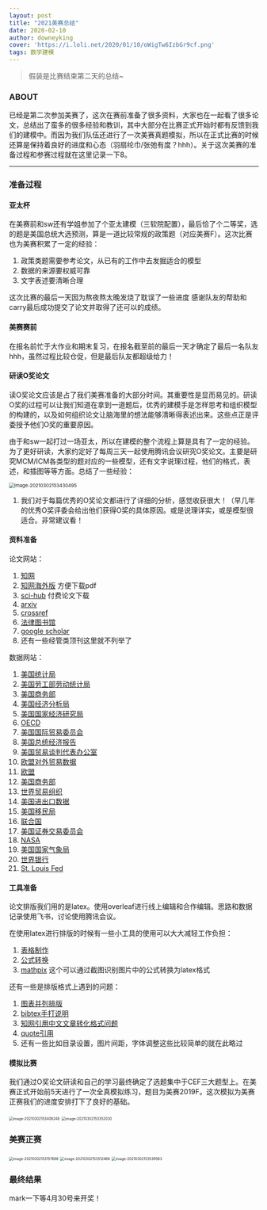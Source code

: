 ```yaml
---
layout: post
title: "2021美赛总结"
date: 2020-02-10
author: downeyking
cover: 'https://i.loli.net/2020/01/10/oWigTw6IzbGr9cf.png'
tags: 数学建模
---
```


> 假装是比赛结束第二天的总结~


### ABOUT

已经是第二次参加美赛了，这次在赛前准备了很多资料，大家也在一起看了很多论文，总结出了蛮多的很多经验和教训，其中大部分在比赛正式开始时都有反馈到我们的建模中。而因为我们队伍还进行了一次美赛真题模拟，所以在正式比赛的时候还算是保持着良好的进度和心态（羽扇纶巾/张弛有度？hhh）。关于这次美赛的准备过程和参赛过程就在这里记录一下8。

------



### 准备过程

#### 亚太杯

在美赛前和sw还有学姐参加了个亚太建模（三软院配置），最后恰了个二等奖，选的题是美国总统大选预测，算是一道比较常规的政策题（对应美赛F）。这次比赛也为美赛积累了一定的经验：

1. 政策类题需要参考论文，从已有的工作中去发掘适合的模型
2. 数据的来源要权威可靠
3. 文字表述要清晰合理

这次比赛的最后一天因为熬夜熬太晚发烧了耽误了一些进度 感谢队友的帮助和carry最后成功提交了论文并取得了还可以的成绩。

#### 美赛赛前

在报名前忙于大作业和期末复习，在报名截至前的最后一天才确定了最后一名队友hhh，虽然过程比较仓促，但是最后队友都超级给力！

#### 研读O奖论文

读O奖论文应该是占了我们美赛准备的大部分时间。其重要性是显而易见的。研读O奖的过程可以让我们知道在拿到一道题后，优秀的建模手是怎样思考和组织模型的构建的，以及如何组织论文让脑海里的想法能够清晰得表述出来。这些点正是评委授予他们O奖的重要原因。

由于和sw一起打过一场亚太，所以在建模的整个流程上算是具有了一定的经验。为了更好研读，大家约定好了每周三天一起使用腾讯会议研究O奖论文。主要是研究MCM/ICM各类型的题对应的一些模型，还有文字说理过程，他们的格式，表述，和插图等等方面。总结了一些经验：

<img src="https://gitee.com/GoPrime/imagecloud/raw/master/img/image-20210302153430495.png" alt="image-20210302153430495" style="zoom:67%;" />

1. 我们对于每篇优秀的O奖论文都进行了详细的分析，感觉收获很大！（早几年的优秀O奖评委会给出他们获得O奖的具体原因。或是说理详实，或是模型很适合。非常建议看！

#### 资料准备

论文网站：

1. [知网](https://www.cnki.net/)
2. [知网海外版](https://oversea.cnki.net/index/) 方便下载pdf
3. [sci-hub](https://www.sci-hub.ren/)  付费论文下载
4. [arxiv](https://arxiv.org/)
5. [crossref](https://search.crossref.org/?q=&from_ui=yes)
6. [法律图书馆](http://www.law-lib.com/)
7. [google scholar](https://scholar.google.com/)
8. 还有一些经管类顶刊这里就不列举了

数据网站：

1. [美国统计局](http://www.census.gov/)
2. [美国劳工部劳动统计局](http://www.bls.gov/)
3. [美国商务部](http://www.stat-usa.gov/)
4. [美国经济分析局](http://www.bea.gov/)
5. [美国国家经济研究局](http://www.nber.org/)
6. [OECD](http://hermia.sourceoecd.org/vl=11336507/cl=72/nw=1/rpsv/factbook/)
7. [美国国际贸易委员会](http://www.usitc.gov/)
8. [美国总统经济报告](http://a257.g.akamaitech.net/7/257/2422/17feb20051700/www.gpoaccess.gov/eop/download.html)
9. [美国贸易谈判代表办公室](http://www.ustr.gov/Document_Library/Reports_Publications/2005/2005_NTE_Report/Section_Index.html)
10. [欧盟对外贸易数据](http://www.eu.int/comm/trade/issues/bilateral/data.htm)
11. [欧盟](http://europa.eu.int/comm/trade/issues/bilateral/countries/usa/index_en.htm)
12. [美国商务部](http://www.doc.gov/)
13. [世界贸易组织](http://www.wto.org/)
14. [美国进出口数据](http://tse.export.gov/ITAHome.aspx?UniqueURL=totktu55uoytvlzhfmzfft45-2005-5-29-21-28-55)
15. [美国移民局](http://www.uscis.gov/portal/site/uscis)
16. [联合国](http://www.un.org/)
17. [美国证券交易委员会](https://www.sec.gov/)
18. [NASA](http://www.nasa.gov/)
19. [美国国家气象局](https://www.weather.gov/)
20. [世界银行](https://data.worldbank.org/)
21. [St. Louis Fed](http://www.stlouisfed.org/)

#### 工具准备

论文排版我们用的是latex。使用overleaf进行线上编辑和合作编辑。思路和数据记录使用飞书，讨论使用腾讯会议。

在使用latex进行排版的时候有一些小工具的使用可以大大减轻工作负担：

1. [表格制作](https://www.tablesgenerator.com/)
2. [公式转换](https://latex.codecogs.com/eqneditor/editor.php)
3. [mathpix](https://mathpix.com/ocr/)  这个可以通过截图识别图片中的公式转换为latex格式

还有一些是排版格式上遇到的问题：

1. [图表并列排版](https://www.latex4technics.com/?note=zzvqcq)
2. [bibtex手打说明](https://blog.csdn.net/kmsj0x00/article/details/85318057)
3. [知网引用中文文章转化格式问题](https://japzi.github.io/enw-to-bib/)
4. [quote引用](https://tex.stackexchange.com/questions/53377/inspirational-quote-at-start-of-chapter)
5. 还有一些比如目录设置，图片间距，字体调整这些比较简单的就在此略过

#### 模拟比赛

我们通过O奖论文研读和自己的学习最终确定了选题集中于CEF三大题型上。在美赛正式开始前5天进行了一次全真模拟练习，题目为美赛2019F。这次模拟为美赛正赛我们的进度安排打下了良好的基础。

<img src="https://gitee.com/GoPrime/imagecloud/raw/master/img/image-20210302153408248.png" alt="image-20210302153408248" style="zoom:50%;" />

<img src="https://gitee.com/GoPrime/imagecloud/raw/master/img/image-20210302153352030.png" alt="image-20210302153352030" style="zoom:50%;" />

### 美赛正赛

<img src="https://gitee.com/GoPrime/imagecloud/raw/master/img/image-20210302153157686.png" alt="image-20210302153157686" style="zoom: 50%;" />

<img src="https://gitee.com/GoPrime/imagecloud/raw/master/img/image-20210302153512466.png" alt="image-20210302153512466" style="zoom:50%;" />

<img src="https://gitee.com/GoPrime/imagecloud/raw/master/img/image-20210302153539563.png" alt="image-20210302153539563" style="zoom:50%;" />

### 最终结果

mark一下等4月30号来开奖！